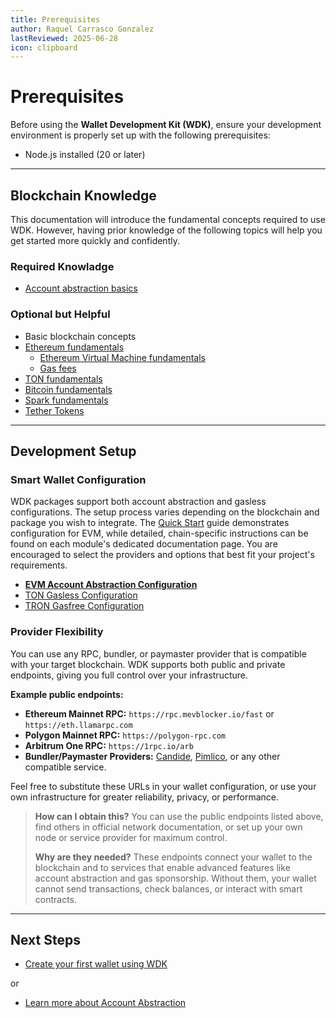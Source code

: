 ```yaml
---
title: Prerequisites
author: Raquel Carrasco Gonzalez
lastReviewed: 2025-06-28
icon: clipboard
---
```


# Prerequisites

Before using the **Wallet Development Kit (WDK)**, ensure your development environment is properly set up with the following prerequisites:

- Node.js installed (20 or later)

---

## Blockchain Knowledge

This documentation will introduce the fundamental concepts required to use WDK. However, having prior knowledge of the following topics will help you get started more quickly and confidently.

### **Required Knowladge**

- [Account abstraction basics](../resources/concepts.md#account-abstraction)

### **Optional but Helpful**

- Basic blockchain concepts
- [Ethereum fundamentals](https://ethereum.org/en/what-is-ethereum/)
  - [Ethereum Virtual Machine fundamentals](https://ethereum.org/en/developers/docs/evm/)
  - [Gas fees](https://ethereum.org/en/gas/)
- [TON fundamentals](https://docs.ton.org/v3/concepts/dive-into-ton/introduction)
- [Bitcoin fundamentals](https://developer.bitcoin.org/devguide/block_chain.html)
- [Spark fundamentals](https://docs.spark.money/home/welcome)
- [Tether Tokens](https://tether.to/en/)

---

## Development Setup

### **Smart Wallet Configuration**

WDK packages support both account abstraction and gasless configurations. The setup process varies depending on the blockchain and package you wish to integrate. The [Quick Start](./quick-start.md) guide demonstrates configuration for EVM, while detailed, chain-specific instructions can be found on each module's dedicated documentation page. You are encouraged to select the providers and options that best fit your project's requirements.

- **[EVM Account Abstraction Configuration](../wdk-modules/wallet-ton-gasless/configuration.md)**
- [TON Gasless Configuration](../wdk-modules/wallet-ton-gasless/configuration.md)
- [TRON Gasfree Configuration](../wdk-modules/wallet-tron-gasfree//configuration.md)


### **Provider Flexibility**

You can use any RPC, bundler, or paymaster provider that is compatible with your target blockchain. WDK supports both public and private endpoints, giving you full control over your infrastructure.

**Example public endpoints:**
- **Ethereum Mainnet RPC:** `https://rpc.mevblocker.io/fast` or `https://eth.llamarpc.com`
- **Polygon Mainnet RPC:** `https://polygon-rpc.com`
- **Arbitrum One RPC:** `https://1rpc.io/arb`
- **Bundler/Paymaster Providers:** [Candide](https://candide.dev), [Pimlico](https://pimlico.io), or any other compatible service.

Feel free to substitute these URLs in your wallet configuration, or use your own infrastructure for greater reliability, privacy, or performance.

> **How can I obtain this?**
> You can use the public endpoints listed above, find others in official network documentation, or set up your own node or service provider for maximum control.
>
> **Why are they needed?**
> These endpoints connect your wallet to the blockchain and to services that enable advanced features like account abstraction and gas sponsorship. Without them, your wallet cannot send transactions, check balances, or interact with smart contracts.


---

## Next Steps

* [Create your first wallet using WDK](./quick-start.md)

or 

* [Learn more about Account Abstraction](../resources/concepts.md#account-abstraction)